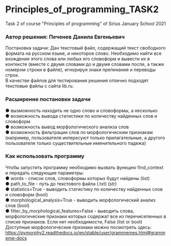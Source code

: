 # Principles_of_programming_TASK2
Task 2 of course "Principles of programming" of Sirius January School 2021

### Автор решения: Печенев Данила Евгеньевич  
Постановка задачи: Дан текстовый файл, содержащий текст свободного формата на русском языке, и некоторое слово. Необходимо найти все вхождения этого слова или любых его словоформ и вывести их в контексте (вместе с двумя словами до и двумя словами после, а также номером строки в файле), игнорируя знаки препинания и переводы строк.  
В качестве файлов для тестирования решения отлично подходят текстовые файлы с сайта lib.ru.  
### Расширение постановки задачи
● вызможность находить не одно слово и словоформы, а несколько  
● возможность вывода статистики по количеству найденных слов и словоформ  
● возможность вывод морфологического анализа слов  
● возможность фильтрации слов по морфологическим признакам (например, пользователя интересуют только прилагательные, а другого пользователя только существительные именительного падежа)  
### Как использовать программу
Чтобы запустить программу необходимо вызвать функцию find_сontext и передать следующие параметры:  
● words - список слов, словоформы которых будут найдены (list)  
● path_to_file - путь до текстового файла (.txt) (str)  
● statistics=True - выводить статистику по количеству найденных слов и словоформ (bool)  
● morphological_analysis=True - выводить морфологический анализ слов (bool)  
● filter_by_morphological_features=False - выводить слова, морфологические признаки которых содержат все из перечиселенных в списке признаков. Если нет необходимости, False (list or bool)  
Доступные морфологические признаки можно посмотреть здесь:  
https://pymorphy2.readthedocs.io/en/stable/user/grammemes.html#grammeme-docs
